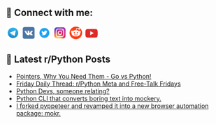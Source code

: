 ## 🔎 Connect with me:
[<img src="https://github.com/bullbesh/bullbesh/blob/main/images/Telegram.png" width="32" height="32" />](https://t.me/bullbesh)
[<img src="https://github.com/bullbesh/bullbesh/blob/main/images/VK.png" width="32" height="32" />](https://vk.com/bullbesh)
[<img src="https://github.com/bullbesh/bullbesh/blob/main/images/Twitter.png" width="32" height="32" />](https://twitter.com/bullbesh1)
[<img src="https://github.com/bullbesh/bullbesh/blob/main/images/Instagram.png" width="32" height="32" />](https://www.instagram.com/bullbesh)
[<img src="https://github.com/bullbesh/bullbesh/blob/main/images/Reddit.png" width="32" height="32" />](https://www.reddit.com/user/bullbesh)
[<img src="https://github.com/bullbesh/bullbesh/blob/main/images/YouTube.png" width="32" height="32" />](https://www.youtube.com/channel/UCtfjRs6uzgq5mfm8S06WTcg)

## 📕 Latest r/Python Posts
<!-- BLOG-POST-LIST:START -->
- [Pointers, Why You Need Them - Go vs Python!](https://www.reddit.com/r/Python/comments/1bf0dx3/pointers_why_you_need_them_go_vs_python/)
- [Friday Daily Thread: r/Python Meta and Free-Talk Fridays](https://www.reddit.com/r/Python/comments/1bf06jq/friday_daily_thread_rpython_meta_and_freetalk/)
- [Python Devs, someone relating?](https://www.reddit.com/r/Python/comments/1bexsrx/python_devs_someone_relating/)
- [Python CLI that converts boring text into mockery.](https://www.reddit.com/r/Python/comments/1bew7da/python_cli_that_converts_boring_text_into_mockery/)
- [I forked pyppeteer and revamped it into a new browser automation package: mokr.](https://www.reddit.com/r/Python/comments/1beun0u/i_forked_pyppeteer_and_revamped_it_into_a_new/)
<!-- BLOG-POST-LIST:END -->
